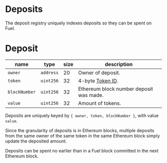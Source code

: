 Deposits
===

The deposit registry uniquely indexes deposits so they can be spent on Fuel.

# Deposit

| name          | type      | size | description                             |
| ------------- | --------- | ---- | --------------------------------------- |
| `owner`       | `address` | 20   | Owner of deposit.                       |
| `token`       | `uint256` | 32   | 4-byte [Token ID](./Tokens.md).         |
| `blockNumber` | `uint256` | 32   | Ethereum block number deposit was made. |
| `value`       | `uint256` | 32   | Amount of tokens.                       |

Deposits are uniquely keyed by `{ owner, token, blockNumber }`, with value `value`.

Since the granularity of deposits is in Ethereum blocks, multiple deposits from the same owner of the same token in the same Ethereum block simply update the deposited amount.

Deposits can be spent no earlier than in a Fuel block committed in the next Ethereum block.
